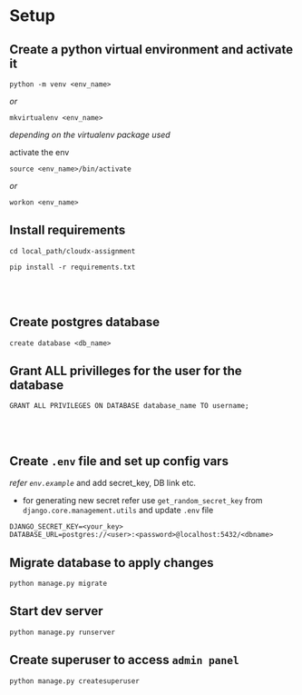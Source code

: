 # Setup

## Create a python virtual environment and activate it
```
python -m venv <env_name>
```
*or*
```
mkvirtualenv <env_name> 
```
*depending on the virtualenv package used*

activate the env
```
source <env_name>/bin/activate
```
*or*
```
workon <env_name>
``` 

## Install requirements
```
cd local_path/cloudx-assignment

pip install -r requirements.txt
```

<br>
<br>

## Create postgres database
```
create database <db_name>
```
## Grant ALL privilleges for the user for the database
```
GRANT ALL PRIVILEGES ON DATABASE database_name TO username;
```

<br>
<br>

## Create `.env` file and set up config vars 
*refer `env.example`* and add secret_key, DB link etc.

- for generating new secret refer use `get_random_secret_key` from `django.core.management.utils`
and update `.env` file
```
DJANGO_SECRET_KEY=<your_key>
DATABASE_URL=postgres://<user>:<password>@localhost:5432/<dbname>
```


## Migrate database to apply changes
```
python manage.py migrate
```

## Start dev server
```
python manage.py runserver
```

## Create superuser to access `admin panel`
```
python manage.py createsuperuser
```